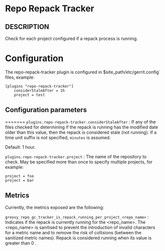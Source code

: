 Repo Repack Tracker
==============================

DESCRIPTION
-----------
Check for each project configured if a repack  process is running.

Configuration
=========================

The repo-repack-tracker plugin is configured in
$site_path/etc/gerrit.config` files, example:

```text
[plugins "repo-repack-tracker"]
    considerStaleAfter = 1h
    project = test
```

Configuration parameters
---------------------

=======
```plugins.repo-repack-tracker.considerStaleAfter```
:  If any of the files checked for determining if the repack is running has the modified date older than this value, then
the repack is considered stale (not running). If a time unit suffix is not specified, `minutes` is assumed.

Default: 1 hour.

```plugins.repo-repack-tracker.project```
:  The name of the repository to check.
   May be specified more than once to specify multiple projects, for example:

   ```
   project = foo
   project = bar
   ```

Metrics
---------------------
Currently, the metrics exposed are the following:

```groovy_repo_gc_tracker_is_repack_running_per_project_<repo_name>```
:  Indicates if the repack is currently running for the <repo_name>.
The <repo_name> is sanitised to prevent the introduction of invalid characters for a metric name and to remove
the risk of collisions (between the sanitized metric names).
Repack is considered running when its value is greater than 0 .
